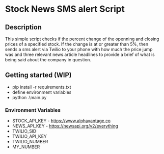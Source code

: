 # Stock News SMS alert Script
## Description
This simple script checks if the percent change of the openning and closing prices of a specified stock. If the change is at or greater than 5%, then sends a sms alert via Twilio to your phone with how much the price jump was and three relevant news article headlines to provide a brief of what is being said about the company in question.

## Getting started (WIP)
- pip install -r requirements.txt
- define environment variables
- python .\main.py

### Environment Variables
- STOCK_API_KEY - https://www.alphavantage.co
- NEWS_API_KEY - https://newsapi.org/v2/everything
- TWILIO_SID
- TWILIO_API_KEY
- TWILIO_NUMBER
- MY_NUMBER

